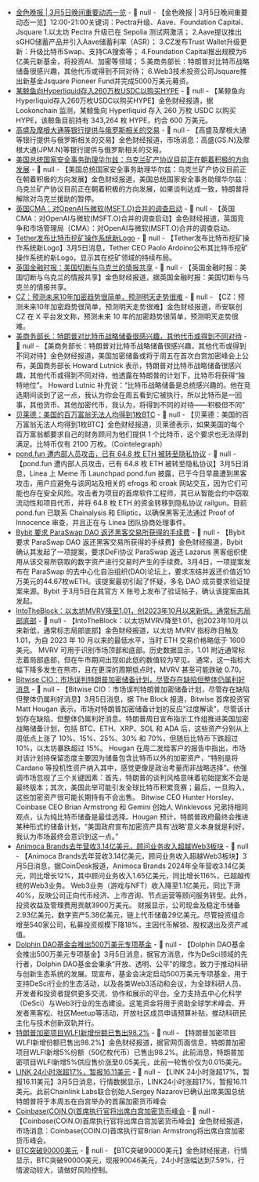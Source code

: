 - [金色晚报 | 3月5日晚间重要动态一览]() - 📰 null - 【金色晚报 | 3月5日晚间重要动态一览】12:00-21:00关键词：Pectra升级、Aave、Foundation Capital、Jsquare 
1.以太坊 Pectra 升级已在 Sepolia 测试网激活； 
2.Aave提议推出sGHO储蓄产品并引入Aave储蓄利率（ASR）； 
3.CZ发布Trust Wallet升级更新：升级比特币Swap、支持CA搜索等； 
4.Foundation Capital推出规模为6亿美元新基金，将投资AI、加密等领域； 
5.美商务部长：特朗普对比特币战略储备很感兴趣，其他代币或得到不同对待； 
6.Web3技术投资公司Jsquare推出新基金Jsquare Pioneer Fund并完成5000万美元募资。
- [某鲸鱼向Hyperliquid存入260万枚USDC以购买HYPE](https://x.com/lookonchain/status/1897269941495325008) - 📰 null - 【某鲸鱼向Hyperliquid存入260万枚USDC以购买HYPE】金色财经报道，据 Lookonchain 监测，某鲸鱼向 Hyperliquid 存入 260 万枚 USDC 以购买 HYPE，该鲸鱼目前持有 343,264 枚 HYPE，约合 600 万美元。
- [高盛及摩根大通等银行提供与俄罗斯相关的交易]() - 📰 null - 【高盛及摩根大通等银行提供与俄罗斯相关的交易】金色财经报道，市场消息：高盛(GS.N)及摩根大通(JPM.N)等银行提供与俄罗斯相关的交易。
- [美国总统国家安全事务助理华尔兹：乌克兰矿产协议目前正在朝着积极的方向发展]() - 📰 null - 【美国总统国家安全事务助理华尔兹：乌克兰矿产协议目前正在朝着积极的方向发展】金色财经报道，美国总统国家安全事务助理华尔兹：乌克兰矿产协议目前正在朝着积极的方向发展，如果谈判达成一致，特朗普将解除对乌克兰援助的暂停。
- [英国CMA：对OpenAI与微软(MSFT.O)合并的调查启动]() - 📰 null - 【英国CMA：对OpenAI与微软(MSFT.O)合并的调查启动】金色财经报道，英国竞争和市场管理局（CMA）：对OpenAI与微软(MSFT.O)合并的调查启动。
- [Tether发布比特币挖矿操作系统新Logo](https://x.com/paoloardoino/status/1897261042906046739) - 📰 null - 【Tether发布比特币挖矿操作系统新Logo】3月5日消息，Tether CEO Paolo Ardoino公布其比特币挖矿操作系统的新Logo，显示其在挖矿领域的持续布局。
- [英国金融时报：美国切断与乌克兰的情报共享]() - 📰 null - 【英国金融时报：美国切断与乌克兰的情报共享】金色财经报道，据英国金融时报：美国切断与乌克兰的情报共享。
- [CZ：预测未来10年加密趋势很简单，预测明天走势很难]() - 📰 null - 【CZ：预测未来10年加密趋势很简单，预测明天走势很难】金色财经报道，币安联创 CZ 在 X 平台发文称，预测未来 10 年的加密趋势很简单，预测明天走势很难。
- [美商务部长：特朗普对比特币战略储备很感兴趣，其他代币或得到不同对待](https://www.theblock.co/post/344689/bitcoin-to-be-treated-differently-from-altcoins-in-us-crypto-reserve-says-howard-lutnick-report) - 📰 null - 【美商务部长：特朗普对比特币战略储备很感兴趣，其他代币或得到不同对待】金色财经报道，美国加密储备或将于周五在首次白宫加密峰会上公布，美国商务部长 Howard Lutnick 表示，特朗普对比特币战略储备很感兴趣，其他代币或得到不同对待，他透露在特朗普的计划下，比特币将获得“独特地位”。 
Howard Lutnic 补充说：“比特币战略储备是总统感兴趣的。他在竞选期间谈到了这一点，我认为你会在周五看到它被执行，所以比特币是一回事，其他货币、其他加密代币，我认为，将得到不同的对待——积极但不同”
- [贝莱德：美国的百万富翁无法人均得到1枚BTC]() - 📰 null - 【贝莱德：美国的百万富翁无法人均得到1枚BTC】金色财经报道，贝莱德表示，如果美国的每个百万富翁都要求自己的财务顾问为他们提供 1 个比特币，这个要求也无法得到满足。比特币仅有 2100 万枚。（Cointelegraph）
- [pond.fun 遭内部人员攻击，已有 64.8 枚 ETH 被转至隐私协议](https://x.com/ponddotfun/status/1897213091420463487) - 📰 null - 【pond.fun 遭内部人员攻击，已有 64.8 枚 ETH 被转至隐私协议】3月5日消息，Linea 上 Meme 币 Launchpad pond.fun 披露，已于今日早晨遭到黑客攻击，用户应避免与该网站及相关的 efrogs 和 croak 网站交互，因为它们可能也存在安全风险。攻击者为项目的首席软件工程师，其已从智能合约中窃取流动性和项目代币，并将 64.8 枚 ETH 的资金转移到隐私协议 railgun。目前 pond.fun 已联系 Chainalysis 和 Elliptic，以确保黑客无法通过 Proof of Innocence 审查，并且正在与 Linea 团队协商处理事件。
- [Bybit 要求 ParaSwap DAO 返还黑客交易所获得的手续费](https://cointelegraph.com/news/bybit-hack-paraswap-dao-fees-refund) - 📰 null - 【Bybit 要求 ParaSwap DAO 返还黑客交易所获得的手续费】金色财经报道，Bybit 确认其发起了一项提案，要求DeFi协议 ParaSwap 返还 Lazarus 黑客组织使用从该交易所窃取的数字资产进行交易时产生的手续费。3月4日，一项提案发布在 ParaSwap 的去中心化自治组织(DAO)论坛上，要求冻结并返还价值近10万美元的44.67枚wETH。该提案最初引起了怀疑，多名 DAO 成员要求验证提案来源。Bybit 于3月5日在其官方 X 账号上发布了验证帖子，确认该提案由其发起。
- [IntoTheBlock：以太坊MVRV降至1.01，创2023年10月以来新低，通常标志局部底部]() - 📰 null - 【IntoTheBlock：以太坊MVRV降至1.01，创2023年10月以来新低，通常标志局部底部】金色财经报道，以太坊 MVRV 指标昨日触及 1.01，为自 2023 年 10 月以来的最低水平，当时 ETH 交易价格略低于 1600 美元。 
MVRV 可用于识别市场顶部和底部。历史数据显示，1.01 附近通常标志着局部底部，但在牛市期间出现如此低的数值较为罕见。 
通常，这一指标大幅下降多发生在熊市，且在更深的周期低点时，MVRV 甚至可能跌破 0.70。
- [Bitwise CIO：市场误判特朗普加密储备计划，尽管存在缺陷但整体仍属利好消息]() - 📰 null - 【Bitwise CIO：市场误判特朗普加密储备计划，尽管存在缺陷但整体仍属利好消息】3月5日消息，据 The Block 报道，Bitwise 首席投资官 Matt Hougan 表示，市场对特朗普加密储备计划的反应“过度解读”，尽管该计划存在缺陷，但整体仍属利好消息。特朗普周日宣布指示工作组推进美国加密战略储备计划，包括 BTC、ETH、XRP、SOL 和 ADA 后，这些资产分别从上周低点上涨了 10%、15%、25%、30% 和 70%，但随后比特币下跌超过 10%，以太坊暴跌超过 15%。 
Hougan 在周二发给客户的报告中指出，市场对该计划持保留态度主要因为储备包含比特币以外的加密资产，“特别是将 Cardano 等投机性资产纳入其中，感觉更像是政治考量而非战略选择”。他强调市场忽视了三个关键因素：首先，特朗普的谈判风格意味着初始提案不会是最终版本；其次，美国此举可能引发全球比特币积累竞赛；最后，一旦购入，这些加密资产很可能长期持有不会出售。 
Bitwise CEO Hunter Horsley、Coinbase CEO Brian Armstrong 和 Gemini 创始人 Winklevoss 兄弟持相同观点，认为纯比特币储备是最佳选择。Hougan 预计，特朗普政府最终会推进某种形式的储备计划，“美国政府宣布加密资产具有‘战略’意义本身就是利好，我认为市场最终会意识到这一点。”
- [Animoca Brands去年营收3.14亿美元，顾问业务收入超越Web3板块]() - 📰 null - 【Animoca Brands去年营收3.14亿美元，顾问业务收入超越Web3板块】3月5日消息，据CoinDesk报道，Animoca Brands 2024年全年营收3.14亿美元，同比增长12%，其中顾问业务收入1.65亿美元，同比增长116%，已超越传统的Web3业务。 
Web3业务（游戏与NFT）收入降至1.1亿美元，同比下滑40%，反映公司正向代币经济、上市咨询、节点运营等顾问服务转型。此外，投资收益及管理费用贡献3900万美元。 
财报显示，公司现金及稳定币储备2.93亿美元，数字资产5.38亿美元，链上代币储备29亿美元。尽管投资组合增至540家公司，私募投资规模下降18%，主因代币解锁、股权退出及资产减值。
- [Dolphin DAO基金会推出500万美元专项基金](https://x.com/DolphinXDAO/status/1896919914352685171) - 📰 null - 【Dolphin DAO基金会推出500万美元专项基金】3月5日消息，据官方消息，作为DeSci领域的先行者，Dolphin DAO基金会秉承“开放、透明、公平”的理念，致力于推动科研与创新生态系统的发展。现宣布，基金会决定启动500万美元专项基金，用于支持DeSci行业的生态活动，以及各类Web3活动和会议，为全球科研人员、开发者和投资者提供更多交流、协作和展示的平台。全力支持去中心化科学（DeSci）与Web3行业的生态建设。这笔资金将用于资助全球学术峰会、开发者黑客松、社区Meetup等活动，开放社区成员申请预算补贴，推动科研民主化与技术创新双轨并行。
- [特朗普加密项目WLFI新增份额已售出98.2%]() - 📰 null - 【特朗普加密项目WLFI新增份额已售出98.2%】金色财经报道，据官网页面信息，特朗普加密项目WLFI新增5%份额（50亿枚代币）已售出98.2%。此前消息，特朗普加密项目WLFI新增5%供应售价涨至0.05美元，此前一轮售价仅为0.015美元。
- [LINK 24小时涨超17%，暂报16.11美元]() - 📰 null - 【LINK 24小时涨超17%，暂报16.11美元】3月5日消息，行情数据显示，LINK24小时涨超17%，暂报16.11美元。此前Chainlink Labs联合创始人Sergey Nazarov已确认出席美国总统特朗普将于本周五在白宫举办的首届加密货币峰会
- [Coinbase(COIN.O)首席执行官将出席白宫加密货币峰会]() - 📰 null - 【Coinbase(COIN.O)首席执行官将出席白宫加密货币峰会】金色财经报道，市场消息：Coinbase(COIN.O)首席执行官Brian Armstrong将出席白宫加密货币峰会。
- [BTC突破90000美元]() - 📰 null - 【BTC突破90000美元】金色财经报道，行情显示，BTC突破90000美元，现报90046美元，24小时涨幅达到7.59%，行情波动较大，请做好风险控制。
